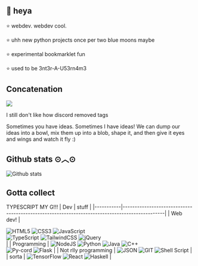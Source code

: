 ## 👋 heya

⭐ webdev. webdev cool.

⭐ uhh new python projects once per two blue moons maybe

⭐ experimental bookmarklet fun

⭐ used to be 3nt3r-A-U53rn4m3




## Concatenation

![](https://img.shields.io/badge/Discord-dycatastrophe-%23f3edff?style=for-the-badge)

I still don't like how discord removed tags 

Sometimes you have ideas. Sometimes I have ideas! We can dump our ideas into a bowl, mix them up into a blob, shape it, and then give it eyes and wings and watch it fly :)

## Github stats ⊙︿⊙

![Github stats](https://github-readme-stats.vercel.app/api?username=3nt3r-A-U53rn4m3)

## Gotta collect

TYPESCRIPT MY G!!!
| Dev       | stuff                                                                                         |
|-----------|-----------------------------------------------------------------------------------------------|
| Web dev!  | <div>![HTML5](https://img.shields.io/badge/html5-%23E34F26.svg?style=for-the-badge&logo=html5&logoColor=white) ![CSS3](https://img.shields.io/badge/css3-%231572B6.svg?style=for-the-badge&logo=css3&logoColor=white) ![JavaScript](https://img.shields.io/badge/javascript-%23323330.svg?style=for-the-badge&logo=javascript&logoColor=%23F7DF1E) <br> ![TypeScript](https://img.shields.io/badge/typescript-%23007ACC.svg?style=for-the-badge&logo=typescript&logoColor=white) ![TailwindCSS](https://img.shields.io/badge/tailwindcss-%2338B2AC.svg?style=for-the-badge&logo=tailwind-css&logoColor=white) ![jQuery](https://img.shields.io/badge/jquery-%230769AD.svg?style=for-the-badge&logo=jquery&logoColor=white)</div>  |
| Programming | ![NodeJS](https://img.shields.io/badge/node.js-6DA55F?style=for-the-badge&logo=node.js&logoColor=white) ![Python](https://img.shields.io/badge/python-3670A0?style=for-the-badge&logo=python&logoColor=ffdd54) ![Java](https://img.shields.io/badge/java-%23ED8B00.svg?style=for-the-badge&logo=openjdk&logoColor=white) ![C++](https://img.shields.io/badge/c++-%2300599C.svg?style=for-the-badge&logo=c%2B%2B&logoColor=white) <br>![Py-cord](https://img.shields.io/badge/Py--cord-%235865F2.svg?style=for-the-badge&logo=discord&logoColor=white) ![Flask](https://img.shields.io/badge/Flask-000000?style=for-the-badge&logo=flask&logoColor=white) |
| Not rlly programming | ![JSON](https://img.shields.io/badge/json-5E5C5C?style=for-the-badge&logo=json&logoColor=white) ![GIT](https://img.shields.io/badge/GIT-E44C30?style=for-the-badge&logo=git&logoColor=white) ![Shell Script](https://img.shields.io/badge/shell_script-%23121011.svg?style=for-the-badge&logo=gnu-bash&logoColor=white) |
| sorta | ![TensorFlow](https://img.shields.io/badge/TensorFlow-%23FF6F00.svg?style=for-the-badge&logo=TensorFlow&logoColor=white) ![React](https://img.shields.io/badge/react-%2320232a.svg?style=for-the-badge&logo=react&logoColor=%2361DAFB) ![Haskell](https://img.shields.io/badge/Haskell-5e5086?style=for-the-badge&logo=haskell&logoColor=white) |
